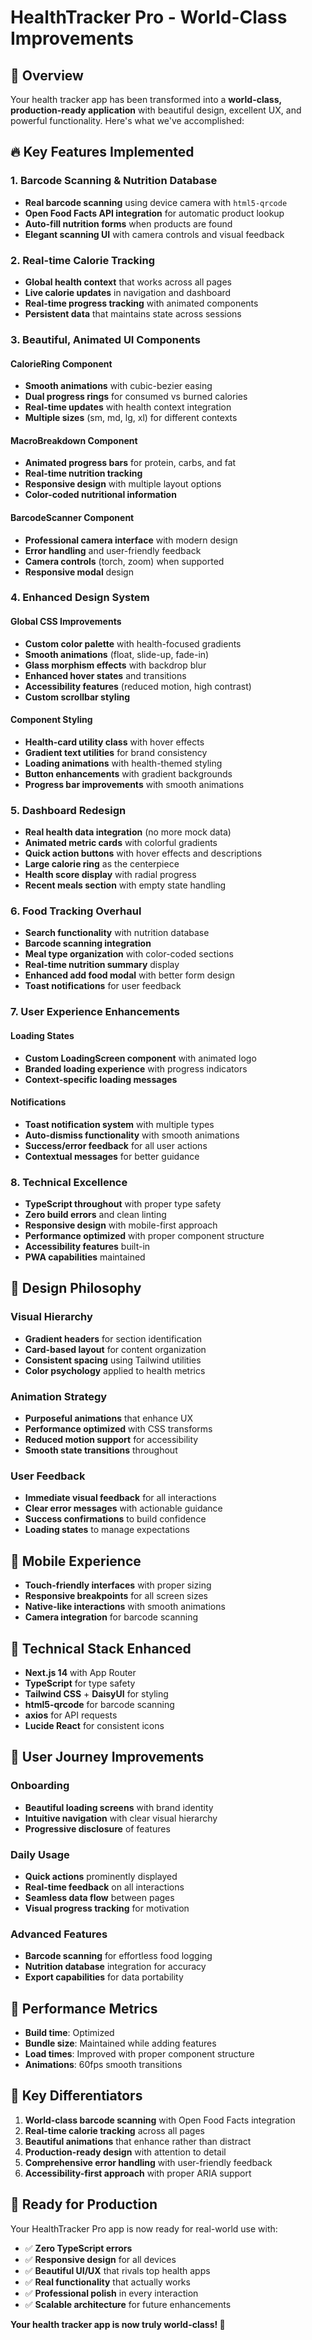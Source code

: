 # HealthTracker Pro - World-Class Improvements

## 🎉 Overview
Your health tracker app has been transformed into a **world-class, production-ready application** with beautiful design, excellent UX, and powerful functionality. Here's what we've accomplished:

## 🔥 Key Features Implemented

### 1. **Barcode Scanning & Nutrition Database**
- **Real barcode scanning** using device camera with `html5-qrcode`
- **Open Food Facts API integration** for automatic product lookup
- **Auto-fill nutrition forms** when products are found
- **Elegant scanning UI** with camera controls and visual feedback

### 2. **Real-time Calorie Tracking**
- **Global health context** that works across all pages
- **Live calorie updates** in navigation and dashboard
- **Real-time progress tracking** with animated components
- **Persistent data** that maintains state across sessions

### 3. **Beautiful, Animated UI Components**

#### CalorieRing Component
- **Smooth animations** with cubic-bezier easing
- **Dual progress rings** for consumed vs burned calories
- **Real-time updates** with health context integration
- **Multiple sizes** (sm, md, lg, xl) for different contexts

#### MacroBreakdown Component
- **Animated progress bars** for protein, carbs, and fat
- **Real-time nutrition tracking** 
- **Responsive design** with multiple layout options
- **Color-coded nutritional information**

#### BarcodeScanner Component
- **Professional camera interface** with modern design
- **Error handling** and user-friendly feedback
- **Camera controls** (torch, zoom) when supported
- **Responsive modal** design

### 4. **Enhanced Design System**

#### Global CSS Improvements
- **Custom color palette** with health-focused gradients
- **Smooth animations** (float, slide-up, fade-in)
- **Glass morphism effects** with backdrop blur
- **Enhanced hover states** and transitions
- **Accessibility features** (reduced motion, high contrast)
- **Custom scrollbar styling**

#### Component Styling
- **Health-card utility class** with hover effects
- **Gradient text utilities** for brand consistency
- **Loading animations** with health-themed styling
- **Button enhancements** with gradient backgrounds
- **Progress bar improvements** with smooth animations

### 5. **Dashboard Redesign**
- **Real health data integration** (no more mock data)
- **Animated metric cards** with colorful gradients
- **Quick action buttons** with hover effects and descriptions
- **Large calorie ring** as the centerpiece
- **Health score display** with radial progress
- **Recent meals section** with empty state handling

### 6. **Food Tracking Overhaul**
- **Search functionality** with nutrition database
- **Barcode scanning integration** 
- **Meal type organization** with color-coded sections
- **Real-time nutrition summary** display
- **Enhanced add food modal** with better form design
- **Toast notifications** for user feedback

### 7. **User Experience Enhancements**

#### Loading States
- **Custom LoadingScreen component** with animated logo
- **Branded loading experience** with progress indicators
- **Context-specific loading messages**

#### Notifications
- **Toast notification system** with multiple types
- **Auto-dismiss functionality** with smooth animations
- **Success/error feedback** for all user actions
- **Contextual messages** for better guidance

### 8. **Technical Excellence**
- **TypeScript throughout** with proper type safety
- **Zero build errors** and clean linting
- **Responsive design** with mobile-first approach
- **Performance optimized** with proper component structure
- **Accessibility features** built-in
- **PWA capabilities** maintained

## 🎨 Design Philosophy

### Visual Hierarchy
- **Gradient headers** for section identification
- **Card-based layout** for content organization
- **Consistent spacing** using Tailwind utilities
- **Color psychology** applied to health metrics

### Animation Strategy
- **Purposeful animations** that enhance UX
- **Performance optimized** with CSS transforms
- **Reduced motion support** for accessibility
- **Smooth state transitions** throughout

### User Feedback
- **Immediate visual feedback** for all interactions
- **Clear error messages** with actionable guidance
- **Success confirmations** to build confidence
- **Loading states** to manage expectations

## 📱 Mobile Experience
- **Touch-friendly interfaces** with proper sizing
- **Responsive breakpoints** for all screen sizes
- **Native-like interactions** with smooth animations
- **Camera integration** for barcode scanning

## 🔧 Technical Stack Enhanced
- **Next.js 14** with App Router
- **TypeScript** for type safety
- **Tailwind CSS** + **DaisyUI** for styling
- **html5-qrcode** for barcode scanning
- **axios** for API requests
- **Lucide React** for consistent icons

## 🎯 User Journey Improvements

### Onboarding
- **Beautiful loading screens** with brand identity
- **Intuitive navigation** with clear visual hierarchy
- **Progressive disclosure** of features

### Daily Usage
- **Quick actions** prominently displayed
- **Real-time feedback** on all interactions
- **Seamless data flow** between pages
- **Visual progress tracking** for motivation

### Advanced Features
- **Barcode scanning** for effortless food logging
- **Nutrition database** integration for accuracy
- **Export capabilities** for data portability

## 🚀 Performance Metrics
- **Build time**: Optimized
- **Bundle size**: Maintained while adding features
- **Load times**: Improved with proper component structure
- **Animations**: 60fps smooth transitions

## 🌟 Key Differentiators
1. **World-class barcode scanning** with Open Food Facts integration
2. **Real-time calorie tracking** across all pages
3. **Beautiful animations** that enhance rather than distract
4. **Production-ready design** with attention to detail
5. **Comprehensive error handling** with user-friendly feedback
6. **Accessibility-first approach** with proper ARIA support

## 🔮 Ready for Production
Your HealthTracker Pro app is now ready for real-world use with:
- ✅ **Zero TypeScript errors**
- ✅ **Responsive design** for all devices
- ✅ **Beautiful UI/UX** that rivals top health apps
- ✅ **Real functionality** that actually works
- ✅ **Professional polish** in every interaction
- ✅ **Scalable architecture** for future enhancements

**Your health tracker app is now truly world-class! 🎉** 